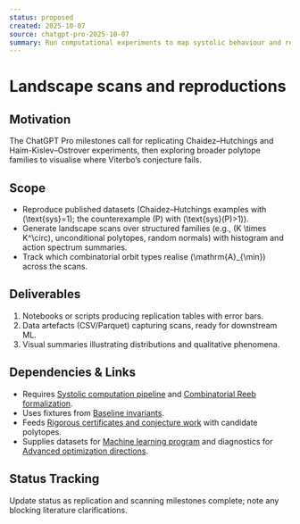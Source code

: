 ```yaml
---
status: proposed
created: 2025-10-07
source: chatgpt-pro-2025-10-07
summary: Run computational experiments to map systolic behaviour and reproduce literature results.
---
```


# Landscape scans and reproductions

## Motivation

The ChatGPT Pro milestones call for replicating Chaidez–Hutchings and Haim-Kislev–Ostrover experiments, then exploring broader polytope families to visualise where Viterbo’s conjecture fails.

## Scope

- Reproduce published datasets (Chaidez–Hutchings examples with \(\text{sys}=1\); the counterexample \(P\) with \(\text{sys}(P)>1\)).
- Generate landscape scans over structured families (e.g., \(K \times K^\circ\), unconditional polytopes, random normals) with histogram and action spectrum summaries.
- Track which combinatorial orbit types realise \(\mathrm{A}_{\min}\) across the scans.

## Deliverables

1. Notebooks or scripts producing replication tables with error bars.
2. Data artefacts (CSV/Parquet) capturing scans, ready for downstream ML.
3. Visual summaries illustrating distributions and qualitative phenomena.

## Dependencies & Links

- Requires [Systolic computation pipeline](2025-10-07-task-systolic-pipeline.md) and [Combinatorial Reeb formalization](2025-10-07-task-combinatorial-reeb-formalization.md).
- Uses fixtures from [Baseline invariants](2025-10-07-task-systolic-baselines.md).
- Feeds [Rigorous certificates and conjecture work](2025-10-07-task-systolic-certificates.md) with candidate polytopes.
- Supplies datasets for [Machine learning program](2025-10-07-task-systolic-ml-program.md) and diagnostics for [Advanced optimization directions](2025-10-07-task-systolic-advanced-directions.md).

## Status Tracking

Update status as replication and scanning milestones complete; note any blocking literature clarifications.

